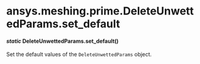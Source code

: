 <a id="ansys-meshing-prime-deleteunwettedparams-set-default"></a>

# ansys.meshing.prime.DeleteUnwettedParams.set_default

<a id="ansys.meshing.prime.DeleteUnwettedParams.set_default"></a>

#### *static* DeleteUnwettedParams.set_default()

Set the default values of the `DeleteUnwettedParams` object.

<!-- !! processed by numpydoc !! -->
